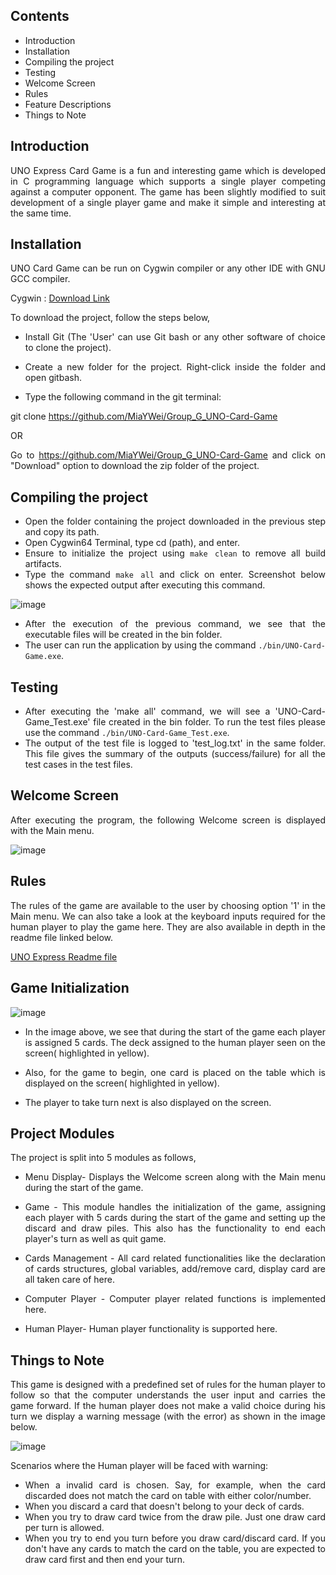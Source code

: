 <div style="text-align: justify">  

## Contents
* Introduction
* Installation 
* Compiling the project
* Testing
* Welcome Screen
* Rules 
* Feature Descriptions
* Things to Note

## Introduction

UNO Express Card Game is a fun and interesting game which is developed in  C programming  language which supports a single player competing against a computer opponent. The game has been slightly modified to suit development of a single player game and make it simple and interesting at the same time.

## Installation 

UNO Card Game can be run on Cygwin compiler or any other IDE with GNU GCC compiler. 

Cygwin : [Download Link](https://sourceforge.net/projects/mingw-w64/)

To download the project, follow the steps below,

* Install Git (The 'User' can use Git bash or any other software of choice to clone the project).

* Create a new folder for the project. Right-click inside the folder and open gitbash.

* Type the following command in the git terminal: 

git clone https://github.com/MiaYWei/Group_G_UNO-Card-Game 

OR 

Go to https://github.com/MiaYWei/Group_G_UNO-Card-Game and click on "Download" option to download the
zip folder of the project.

## Compiling the project 

* Open the folder containing the project downloaded in the previous step and copy its path.
* Open Cygwin64 Terminal, type cd (path), and enter.
* Ensure to initialize the project using `make clean` to remove all build artifacts.
* Type the command `make all` and click on enter. Screenshot below shows the expected output after executing this command.

![image](https://user-images.githubusercontent.com/42897174/102678709-26564100-4178-11eb-925d-592a30cee251.png)

* After the execution of the previous command, we see that the executable files will be created in the bin folder.
* The user can run the application by using the command `./bin/UNO-Card-Game.exe`.

## Testing

* After executing the 'make all' command, we will see a 'UNO-Card-Game_Test.exe' file created in the bin folder. To run the test files
  please use the command `./bin/UNO-Card-Game_Test.exe`.
* The output of the test file is logged to 'test_log.txt' in the same folder. This file gives the summary of the outputs
  (success/failure) for all the test cases in the test files. 
  
  
## Welcome Screen
After executing the program, the following Welcome screen is displayed with the Main menu.

![image](https://user-images.githubusercontent.com/42897174/102591053-6c12fb00-40df-11eb-97d0-2e0f627bd252.png)


## Rules 
 The rules of the game are available to the user by choosing option '1' in the Main menu. We can also take a look at the keyboard inputs required for the human player to play the game here. They are also available in depth in the readme file linked below.
 
 [UNO Express Readme file](https://github.com/MiaYWei/Group_G_UNO-Card-Game/blob/master/README.md)

## Game Initialization

![image](https://user-images.githubusercontent.com/42897174/102587463-dde84600-40d9-11eb-8086-c2406789ef05.png)

* In the image above, we see that during the start of the game each player is assigned 5 cards. The deck assigned to the human player seen on the screen( highlighted in yellow).

* Also, for the game to begin, one card is placed on the table which is displayed on the screen( highlighted in yellow).

* The player to take turn next is also displayed on the screen.

## Project Modules
The project is split into 5 modules as follows,

* Menu Display-  Displays the Welcome screen along with the Main menu during the start of the game.

* Game - This module handles the initialization of the game, assigning each player with 5 cards during the start of the game and setting up the discard and draw piles. This also has the functionality to end each player's turn as well as quit game.

* Cards Management - All card related functionalities like the declaration of cards structures, global variables, add/remove card, display card are all taken care of here.

* Computer Player - Computer player related functions is implemented here.

* Human Player- Human player functionality is supported here.


## Things to Note

This game is designed with a predefined set of rules for the human player to follow so that the computer understands the user input and carries the game forward. If the human player does not make a valid choice during his turn we display a warning message (with the error) as shown in the image below.

![image](https://user-images.githubusercontent.com/42897174/102587250-8649da80-40d9-11eb-9064-5a4de171b2ee.png)

Scenarios where the Human player will be faced with warning:

* When a invalid card is chosen. Say, for example, when the card discarded does not match   the card on table with either color/number.
* When you discard a card that doesn't belong to your deck of cards.
* When you try to draw card twice from the draw pile. Just one draw card per turn is allowed.
* When you try to end you turn before you draw card/discard card. If you don't have any   cards to match the card on the table, you are expected to draw card first and then end your turn.


</div>